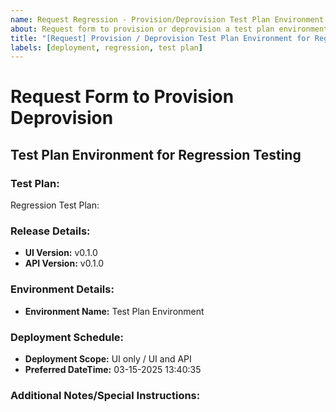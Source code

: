 ```yaml
---
name: Request Regression - Provision/Deprovision Test Plan Environment
about: Request form to provision or deprovision a test plan environment
title: "[Request] Provision / Deprovision Test Plan Environment for Regression"
labels: [deployment, regression, test plan]
---
```


# Request Form to Provision <!-- OR --> Deprovision

## Test Plan Environment for Regression Testing

### Test Plan:

Regression Test Plan: <link>

### Release Details:

- **UI Version:** v0.1.0 <!-- milestone title, e.g., v0.1.0 -->
- **API Version:** v0.1.0 <!-- milestone title, if any, e.g., v0.1.0 -->

### Environment Details:

- **Environment Name:** Test Plan Environment

### Deployment Schedule:

- **Deployment Scope:** UI only / UI and API <!-- specify UI only if you dont want to re-deploy API. if there is an API milestone through which UI should be deployed, make sure to provide API version in release details section  -->
- **Preferred DateTime:** 03-15-2025 13:40:35 <!-- mm-dd-yyyy HH:MM:SS - 24hr time format -->

### Additional Notes/Special Instructions:

<!-- Enter any additional notes or special instructions -->
